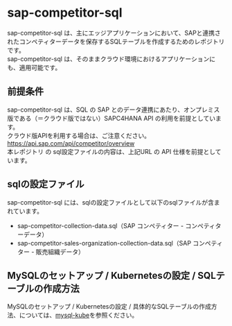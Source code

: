 # sap-competitor-sql  
sap-competitor-sql は、主にエッジアプリケーションにおいて、SAPと連携されたコンペティターデータを保存するSQLテーブルを作成するためのレポジトリです。  
sap-competitor-sql は、そのままクラウド環境におけるアプリケーションにも、適用可能です。

## 前提条件  
sap-competitor-sql は、SQL の SAP とのデータ連携にあたり、オンプレミス版である（＝クラウド版ではない）SAPC4HANA API の利用を前提としています。  
クラウド版APIを利用する場合は、ご注意ください。  
https://api.sap.com/api/competitor/overview  
本レポジトリ の sql設定ファイルの内容は、上記URL の API 仕様を前提としています。  

## sqlの設定ファイル
sap-competitor-sql には、sqlの設定ファイルとして以下のsqlファイルが含まれています。  

* sap-competitor-collection-data.sql（SAP コンペティター - コンペティターデータ）  
* sap-competitor-sales-organization-collection-data.sql（SAP コンペティター - 販売組織データ）   

## MySQLのセットアップ / Kubernetesの設定 / SQLテーブルの作成方法
MySQLのセットアップ / Kubernetesの設定 / 具体的なSQLテーブルの作成方法、については、[mysql-kube](https://github.com/latonaio/mysql-kube)を参照ください。